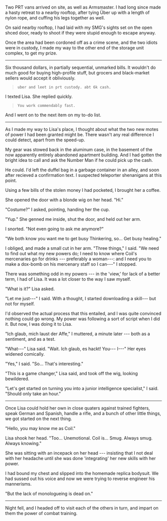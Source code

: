Two PRT vans arrived on site, as well as Armsmaster. I had long since made a hasty retreat to a nearby rooftop,
after tying Über up with a length of nylon rope, and cuffing his legs together as well.

On said nearby rooftop, I had laid with my SMG's sights set on the open shced door, ready to shoot if they were
stupid enough to escape anyway.

Once the area had been cordoned off as a crime scene, and the two idiots were in custody, I made my way to the other
end of the storage unit complex, to get my prize.

----

Six thousand dollars, in partially sequential, unmarked bills.
It wouldn't do much good for buying high-profile stuff, but grocers and
black-market sellers would accept it obliviously.

> ~~~
> uber and leet in prt custody. abt 6k cash.
> ~~~

I texted Lisa. She replied quickly.

> ~~~
> You work commendably fast.
> ~~~

And I went on to the next item on my to-do list.

----

As I made my way to Lisa's place, I thought about what the two new motes
of power I had been granted might be. There wasn't any real difference I could
detect, apart from the speed-up.

My gear was stowed back in the aluminum case, in the basement of the now
apparently entirely abandoned apartment building. And I had gotten the bright
idea to call and ask the Number Man if he could pick up the cash.

He could. I'd left the duffel bag in a garbage container in an alley, and soon
after recieved a confirmation text. I suspected teleporter shenanigans at this point.

Using a few bills of the stolen money I had pocketed, I brought her a coffee.

She opened the door with a blonde wig on her head. "Hi."

"Costume?" I asked, pointing, handing her the cup.

"Yup." She genned me inside, shut the door, and held out her arm.

I snorted. "Not even going to ask me anymore?"

"We both know you want me to get busy Thinkering, so... Get busy healing."

I obliged, and made a small cut in her arm. "Three things," I said. "We need to find
out what my new powers do; I need to know where Coil's mercenaries go for drinks ---
preferably a woman---: and I need you to make a dox-bomb on his mercenary staff so
I can---" I stopped.

There was something odd in my powers --- in the 'view,' for lack of a better term, I had of Lisa.
It was a lot closer to the way I saw myself. 

"What is it?" Lisa asked.

"Let me just---" I said. With a thought, I started downloading a skill--- but not for myself.

I'd observed the actual process that this entailed, and I was quite convinced nothing could go
wrong. My power was following a sort of script when I did it. But now, I was doing it to
Lisa.

"Ich glaub, mich laust der Affe," I muttered, a minute later --- both as a sentiment,
and as a test.

"What---" Lisa said. "Wait. Ich glaub, es hackt! You--- I---" Her eyes widened comically.

"Yes," I said. "So... That's interesting."

"This is a game changer," Lisa said, and took off the wig, looking bewildered.

"Let's get started on turning you into a junior
intelligence specialist," I said. "Should only take an hour."

----

Once Lisa could hold her own in close quaters against trained fighters,
speak German and Spanish, handle a rifle, 
and a bunch of other little things, we got started on the next thing.

"Hello, you may know me as Coil."

Lisa shook her head. "Too... Unemotional. Coil is... Smug.
Always smug. Always knowing."

She was sitting with an incepack on her head --- insisting that I
not deal with her headache until she was done 'integrating' her new
skills with her power.

I had bound my chest and slipped into the homemade replica bodysuit. We had
sussed out his voice and now we were trying to reverse engineer his mannerisms.

"But the lack of monologueing is dead on."

----

Night fell, and I headed off to visit each of the others in turn, and impart on
them the power of combat training.
